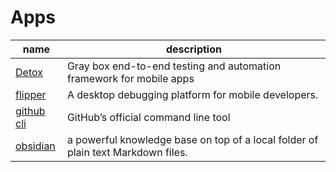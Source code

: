 # Apps

name | description
---- | ----
[Detox](https://github.com/wix/detox/) | Gray box end-to-end testing and automation framework for mobile apps
[flipper](https://github.com/facebook/flipper) | A desktop debugging platform for mobile developers.
[github cli](https://github.com/cli/cli) | GitHub’s official command line tool
[obsidian](https://obsidian.md/) | a powerful knowledge base on top of a local folder of plain text Markdown files.


